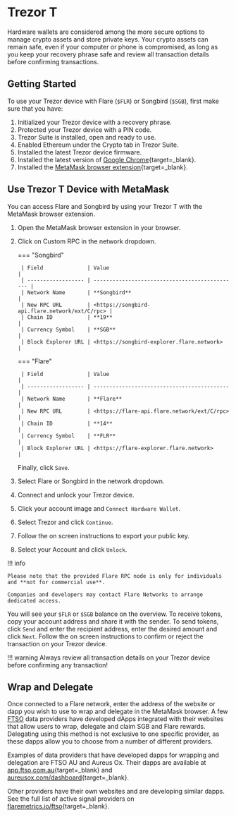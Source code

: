 # Trezor T

Hardware wallets are considered among the more secure options to manage crypto assets and store private keys.
Your crypto assets can remain safe, even if your computer or phone is compromised, as long as you keep your recovery phrase safe and review all transaction details before confirming transactions.

## Getting Started

To use your Trezor device with Flare (`$FLR`) or Songbird (`$SGB`), first make sure that you have:

1. Initialized your Trezor device with a recovery phrase.
2. Protected your Trezor device with a PIN code.
3. Trezor Suite is installed, open and ready to use.
4. Enabled Ethereum under the Crypto tab in Trezor Suite.
5. Installed the latest Trezor device firmware.
6. Installed the latest version of [Google Chrome](https://www.google.com/chrome/){target=_blank}.
7. Installed the [MetaMask browser extension](https://metamask.io/download.html){target=_blank}.

## Use Trezor T Device with MetaMask

You can access Flare and Songbird by using your Trezor T with the MetaMask browser extension.

1. Open the MetaMask browser extension in your browser.
2. Click on Custom RPC in the network dropdown.

    === "Songbird"

        | Field              | Value                                          |
        | ------------------ | ---------------------------------------------- |
        | Network Name       | **Songbird**                                   |
        | New RPC URL        | <https://songbird-api.flare.network/ext/C/rpc> |
        | Chain ID           | **19**                                         |
        | Currency Symbol    | **SGB**                                        |
        | Block Explorer URL | <https://songbird-explorer.flare.network>      |

    === "Flare"

        | Field              | Value                                       |
        | ------------------ | ------------------------------------------- |
        | Network Name       | **Flare**                                   |
        | New RPC URL        | <https://flare-api.flare.network/ext/C/rpc> |
        | Chain ID           | **14**                                      |
        | Currency Symbol    | **FLR**                                     |
        | Block Explorer URL | <https://flare-explorer.flare.network>      |

    Finally, click ``Save``.

3. Select Flare or Songbird in the network dropdown.
4. Connect and unlock your Trezor device.
5. Click your account image and `Connect Hardware Wallet`.
6. Select Trezor and click `Continue`.
7. Follow the on screen instructions to export your public key.
8. Select your Account and click `Unlock`.

!!! info

    Please note that the provided Flare RPC node is only for individuals and **not for commercial use**.

    Companies and developers may contact Flare Networks to arrange dedicated access.

You will see your `$FLR` or `$SGB` balance on the overview.
To receive tokens, copy your account address and share it with the sender.
To send tokens, click `Send` and enter the recipient address, enter the desired amount and click `Next`.
Follow the on screen instructions to confirm or reject the transaction on your Trezor device.

!!! warning
    Always review all transaction details on your Trezor device before confirming any transaction!

## Wrap and Delegate

Once connected to a Flare network, enter the address of the website or dapp you wish to use to wrap and delegate in the MetaMask browser.
A few [FTSO](glossary.md#ftso) data providers have developed dApps integrated with their websites that allow users to wrap, delegate and claim SGB and Flare rewards.
Delegating using this method is not exclusive to one specific provider, as these dapps allow you to choose from a number of different providers.

Examples of data providers that have developed dapps for wrapping and delegation are FTSO AU and Aureus Ox. Their dapps are available at [app.ftso.com.au](https://app.ftso.com.au/wrap){target=_blank} and [aureusox.com/dashboard](https://aureusox.com/dashboard){target=_blank}.

Other providers have their own websites and are developing similar dapps. See the full list of active signal providers on [flaremetrics.io/ftso](https://flaremetrics.io/ftso){target=_blank}.
